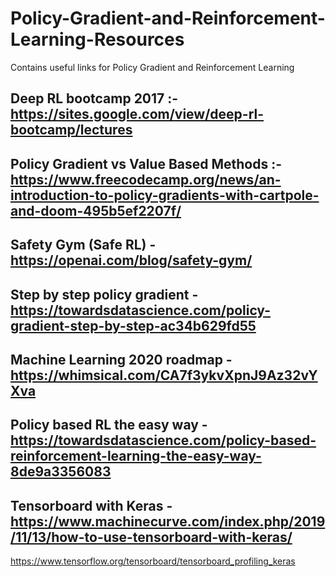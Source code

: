 # Policy-Gradient-and-Reinforcement-Learning-Resources
Contains useful links for Policy Gradient and Reinforcement Learning


## Deep RL bootcamp 2017 :- https://sites.google.com/view/deep-rl-bootcamp/lectures

## Policy Gradient vs Value Based Methods :- https://www.freecodecamp.org/news/an-introduction-to-policy-gradients-with-cartpole-and-doom-495b5ef2207f/

## Safety Gym (Safe RL) - https://openai.com/blog/safety-gym/

## Step by step policy gradient - https://towardsdatascience.com/policy-gradient-step-by-step-ac34b629fd55

## Machine Learning 2020 roadmap - https://whimsical.com/CA7f3ykvXpnJ9Az32vYXva


## Policy based RL the easy way - https://towardsdatascience.com/policy-based-reinforcement-learning-the-easy-way-8de9a3356083

## Tensorboard with Keras - https://www.machinecurve.com/index.php/2019/11/13/how-to-use-tensorboard-with-keras/
https://www.tensorflow.org/tensorboard/tensorboard_profiling_keras
